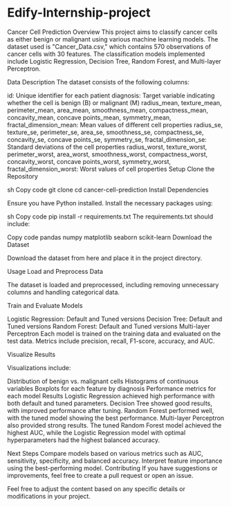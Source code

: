 # Edify-Internship-project

Cancer Cell Prediction
Overview
This project aims to classify cancer cells as either benign or malignant using various machine learning models. The dataset used is "Cancer_Data.csv," which contains 570 observations of cancer cells with 30 features. The classification models implemented include Logistic Regression, Decision Tree, Random Forest, and Multi-layer Perceptron.

Data Description
The dataset consists of the following columns:

id: Unique identifier for each patient
diagnosis: Target variable indicating whether the cell is benign (B) or malignant (M)
radius_mean, texture_mean, perimeter_mean, area_mean, smoothness_mean, compactness_mean, concavity_mean, concave points_mean, symmetry_mean, fractal_dimension_mean: Mean values of different cell properties
radius_se, texture_se, perimeter_se, area_se, smoothness_se, compactness_se, concavity_se, concave points_se, symmetry_se, fractal_dimension_se: Standard deviations of the cell properties
radius_worst, texture_worst, perimeter_worst, area_worst, smoothness_worst, compactness_worst, concavity_worst, concave points_worst, symmetry_worst, fractal_dimension_worst: Worst values of cell properties
Setup
Clone the Repository

sh
Copy code
git clone <repository-url>
cd cancer-cell-prediction
Install Dependencies

Ensure you have Python installed. Install the necessary packages using:

sh
Copy code
pip install -r requirements.txt
The requirements.txt should include:

Copy code
pandas
numpy
matplotlib
seaborn
scikit-learn
Download the Dataset

Download the dataset from here and place it in the project directory.

Usage
Load and Preprocess Data

The dataset is loaded and preprocessed, including removing unnecessary columns and handling categorical data.

Train and Evaluate Models

Logistic Regression: Default and Tuned versions
Decision Tree: Default and Tuned versions
Random Forest: Default and Tuned versions
Multi-layer Perceptron
Each model is trained on the training data and evaluated on the test data. Metrics include precision, recall, F1-score, accuracy, and AUC.

Visualize Results

Visualizations include:

Distribution of benign vs. malignant cells
Histograms of continuous variables
Boxplots for each feature by diagnosis
Performance metrics for each model
Results
Logistic Regression achieved high performance with both default and tuned parameters.
Decision Tree showed good results, with improved performance after tuning.
Random Forest performed well, with the tuned model showing the best performance.
Multi-layer Perceptron also provided strong results.
The tuned Random Forest model achieved the highest AUC, while the Logistic Regression model with optimal hyperparameters had the highest balanced accuracy.

Next Steps
Compare models based on various metrics such as AUC, sensitivity, specificity, and balanced accuracy.
Interpret feature importance using the best-performing model.
Contributing
If you have suggestions or improvements, feel free to create a pull request or open an issue.


Feel free to adjust the content based on any specific details or modifications in your project.





